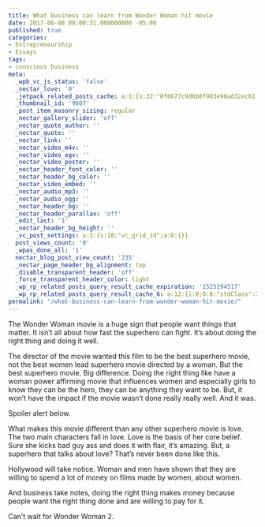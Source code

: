 ```yaml
---
title: What business can learn from Wonder Woman hit movie
date: 2017-06-08 08:00:31.000000000 -05:00
published: true
categories:
- Entrepreneurship
- Essays
tags:
- conscious business
meta:
  _wpb_vc_js_status: 'false'
  _nectar_love: '0'
  _jetpack_related_posts_cache: a:1:{s:32:"8f6677c9d6b0f903e98ad32ec61f8deb";a:2:{s:7:"expires";i:1504916344;s:7:"payload";a:3:{i:0;a:1:{s:2:"id";i:6776;}i:1;a:1:{s:2:"id";i:589;}i:2;a:1:{s:2:"id";i:615;}}}}
  _thumbnail_id: '9807'
  _post_item_masonry_sizing: regular
  _nectar_gallery_slider: 'off'
  _nectar_quote_author: ''
  _nectar_quote: ''
  _nectar_link: ''
  _nectar_video_m4v: ''
  _nectar_video_ogv: ''
  _nectar_video_poster: ''
  _nectar_header_font_color: ''
  _nectar_header_bg_color: ''
  _nectar_video_embed: ''
  _nectar_audio_mp3: ''
  _nectar_audio_ogg: ''
  _nectar_header_bg: ''
  _nectar_header_parallax: 'off'
  _edit_last: '1'
  _nectar_header_bg_height: ''
  _vc_post_settings: a:1:{s:10:"vc_grid_id";a:0:{}}
  post_views_count: '0'
  _wpas_done_all: '1'
  nectar_blog_post_view_count: '235'
  _nectar_page_header_bg_alignment: top
  _disable_transparent_header: 'off'
  _force_transparent_header_color: light
  _wp_rp_related_posts_query_result_cache_expiration: '1525194517'
  _wp_rp_related_posts_query_result_cache_6: a:12:{i:0;O:8:"stdClass":2:{s:7:"post_id";s:4:"1176";s:5:"score";s:17:"35.68542924766105";}i:1;O:8:"stdClass":2:{s:7:"post_id";s:3:"136";s:5:"score";s:18:"28.296636020247817";}i:2;O:8:"stdClass":2:{s:7:"post_id";s:2:"39";s:5:"score";s:18:"25.495699191404636";}i:3;O:8:"stdClass":2:{s:7:"post_id";s:3:"210";s:5:"score";s:17:"22.86174814493933";}i:4;O:8:"stdClass":2:{s:7:"post_id";s:4:"7851";s:5:"score";s:18:"22.139522771460616";}i:5;O:8:"stdClass":2:{s:7:"post_id";s:4:"1373";s:5:"score";s:18:"21.952275830712235";}i:6;O:8:"stdClass":2:{s:7:"post_id";s:3:"615";s:5:"score";s:17:"21.93449164477586";}i:7;O:8:"stdClass":2:{s:7:"post_id";s:4:"8206";s:5:"score";s:18:"21.334155841576433";}i:8;O:8:"stdClass":2:{s:7:"post_id";s:3:"107";s:5:"score";s:18:"21.334155841576433";}i:9;O:8:"stdClass":2:{s:7:"post_id";s:4:"8086";s:5:"score";s:18:"19.964459085669148";}i:10;O:8:"stdClass":2:{s:7:"post_id";s:4:"8053";s:5:"score";s:18:"19.964459085669148";}i:11;O:8:"stdClass":2:{s:7:"post_id";s:4:"1182";s:5:"score";s:18:"19.964459085669148";}}
permalink: "/what-business-can-learn-from-wonder-woman-hit-movie/"
---
```

<p class="graf graf--h3">The Wonder Woman movie is a huge sign that people want things that matter. It isn’t all about how fast the superhero can fight. It’s about doing the right thing and doing it well.</p>
<p class="graf graf--p">The director of the movie wanted this film to be the best superhero movie, not the best women lead superhero movie directed by a woman. But the best superhero movie. Big difference. Doing the right thing like have a woman power affirming movie that influences women and especially girls to know they can be the hero, they can be anything they want to be. But, it won’t have the impact if the movie wasn’t done really really well. And it was.</p>
<p class="graf graf--p">Spoiler alert below.</p>
<p class="graf graf--p">What makes this movie different than any other superhero movie is love. The two main characters fall in love. Love is the basis of her core belief. Sure she kicks bad guy ass and does it with flair, it’s amazing. But, a superhero that talks about love? That’s never been done like this.</p>
<p class="graf graf--p">Hollywood will take notice. Woman and men have shown that they are willing to spend a lot of money on films made by women, about women.</p>
<p class="graf graf--p">And business take notes, doing the right thing makes money because people want the right thing done and are willing to pay for it.</p>
<p class="graf graf--p">Can’t wait for Wonder Woman 2.</p>
